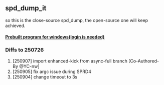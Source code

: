 ## spd_dump_it
so this is the close-source spd_dump, the open-source one will keep achieved.

#### [Prebuilt program for windows(login is needed)](https://github.com/TomKing062/action_spd_dump_it/actions)

### Diffs to 250726

1. [250907] import enhanced-kick from async-full branch [Co-Authored-By @YC-nw]
2. [250905] fix argc issue during SPRD4
3. [250904] change timeout to 3s

